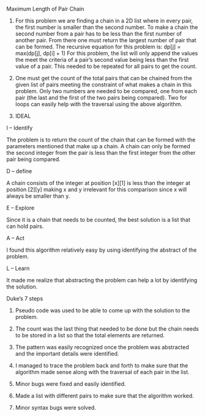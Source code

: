 Maximum Length of Pair Chain

1.	For this problem we are finding a chain in a 2D list where in every pair, the first number is smaller than the second number. To make a chain the second number from a pair has to be less than the first number of another pair. From there one must return the largest number of pair that can be formed. 
The recursive equation for this problem is:
dp[j] = max(dp[j], dp[i] + 1)
For this problem, the list will only append the values the meet the criteria of a pair’s second value being less than the first value of a pair. This needed to be repeated for all pairs to get the count.

2.	One must get the count of the total pairs that can be chained from the given list of pairs meeting the constraint of what makes a chain in this problem. Only two numbers are needed to be compared, one from each pair (the last and the first of the two pairs being compared). Two for loops can easily help with the traversal using the above algorithm. 

3.	IDEAL

I – Identify

The problem is to return the count of the chain that can be formed with the parameters mentioned that make up a chain. A chain can only be formed the second integer from the pair is less than the first integer from the other pair being compared. 

D – define

A chain consists of the integer at position [x][1] is less than the integer at position [2][y] making x and y irrelevant for this comparison since x will always be smaller than y.

E – Explore 

Since it is a chain that needs to be counted, the best solution is a list that can hold pairs. 

A – Act

I found this algorithm relatively easy by using identifying the abstract of the problem.

L – Learn

It made me realize that abstracting the problem can help a lot by identifying the solution.

Duke’s 7 steps

1.	Pseudo code was used to be able to come up with the solution to the problem.

2.	The count was the last thing that needed to be done but the chain needs to be stored in a list so that the total elements are returned.

3.	The pattern was easily recognized once the problem was abstracted and the important details were identified.

4.	I managed to trace the problem back and forth to make sure that the algorithm made sense along with the traversal of each pair in the list.

5.	Minor bugs were fixed and easily identified.

6.	Made a list with different pairs to make sure that the algorithm worked.

7.	Minor syntax bugs were solved.
